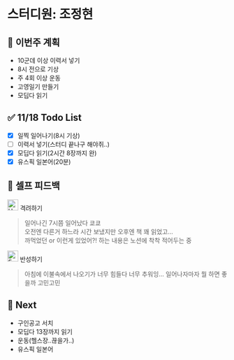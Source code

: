 # 스터디원: 조정현

## 🚀 이번주 계획

- 10군데 이상 이력서 넣기
- 8시 전으로 기상
- 주 4회 이상 운동
- 고영일기 만들기
- 모딥다 읽기

## ✅ 11/18 Todo List

- [x] 일찍 일어나기(8시 기상)
- [ ] 이력서 넣기(스터디 끝나구 해야쥐..)
- [x] 모딥다 읽기(2시간 8장까지 완)
- [x] 유스픽 일본어(20분)

## 🎉 셀프 피드백

<img src="https://raw.githubusercontent.com/Tarikul-Islam-Anik/Animated-Fluent-Emojis/master/Emojis/Smilies/Hugging%20Face.png" alt="Hugging Face" width="25" height="25"> 격려하기</img>

> 일어나긴 7시쯤 일어났다 쿄쿄<br/>
> 오전엔 다른거 하느라 시간 보냈지만 오후엔 책 꽤 읽었고...<br/>
> 까먹었던 or 이런게 있었어?! 하는 내용은 노션에 착착 적어두는 중

<img src="https://raw.githubusercontent.com/Tarikul-Islam-Anik/Animated-Fluent-Emojis/master/Emojis/Smilies/Face%20with%20Monocle.png" alt="Face with Monocle" width="25" height="25"> 반성하기</img>

> 아침에 이불속에서 나오기가 너무 힘들다 너무 추워잉...
> 일어나자마자 뭘 하면 좋을까 고민고민

## 🌱 Next

- 구인공고 서치
- 모딥다 13장까지 읽기
- 운동(헬스장..끊을가..)
- 유스픽 일본어
